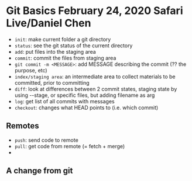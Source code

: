 # Git Basics February 24, 2020 Safari Live/Daniel Chen


- `init`: make current folder a git directory
- `status`: see the git status of the current directory
- `add`: put files into the staging area
- `commit`: commit the files from staging area
- `git commit -m <MESSAGE>`: add MESSAGE describing the commit (?? the purpose, etc)
- `index/staging area`: an intermediate area to collect materials to be committed, prior to committing
- `diff`: look at differences between 2 commit states, staging state by using --stage, or specific files, but adding filename as arg
- `log`: get list of all commits with messages
- `checkout`: changes what HEAD points to (i.e. which commit)

## Remotes

- `push`: send code to remote
- `pull`: get code from remote (= fetch + merge)
- 
 
## A change from git

